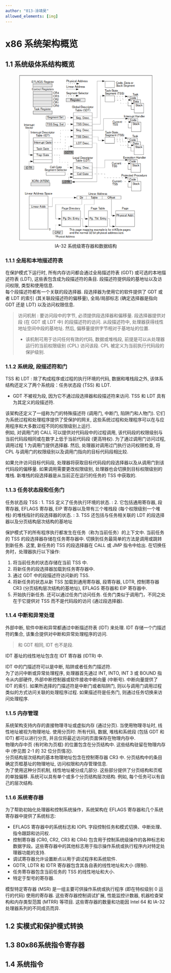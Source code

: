 ```yaml
---
author: "013-涂靖昊"
allowed_elements: [img]
---
```


# x86 系统架构概览

## 1.1 系统级体系结构概览

<!-- 参考图 2.1, 需要了解图中的所有系统级寄存器和数据结构, 在后面的章节中都有介绍.
以下内容要重点掌握:
* Global and Local Descriptors Tables
* System Segments, Segment Descriptors, and Gates
* Task-State Segments and Task Gates
* Interrupt and Exception Handling
* Memory Management
* System Registers -->

<figure style="text-align: center;">
  <img src="images/img1.png" alt="IA-32 System-Level Registers and Data Structures", width="", height="", >
  <figcaption>IA-32 系统级寄存器和数据结构</figcaption>
</figure>

### 1.1.1 全局和本地描述符表

在保护模式下运行时, 所有内存访问都会通过全局描述符表 (GDT) 或可选的本地描述符表 (LDT), 这些表包含成为段描述符的条目.
段描述符提供段的基地址以及访问权限, 类型和使用信息.  
每个段描述符都有一个关联的段选择器. 段选择器为使用它的软件提供了 GDT 或者 LDT 的索引 (其关联段描述符的偏移量), 全局/局部标志 (确定选择器是指向 GDT 还是 LDT) 以及访问权限信息.

> 访问机制
> : 要访问段中的字节, 必须提供段选择器和偏移量. 段选择器提供对段 (在 GDT 或 LDT 中) 的段描述符的访问. 从段描述符中, 处理器获得线性地址空间中段的基地址. 然后, 偏移量提供字节相对于基地址的位置.  
>
> - 该机制可用于访问任何有效的代码, 数据或堆栈段, 前提是可以从处理器运行的当前权限级别 (CPL) 访问该段. CPL 被定义为当前执行代码段的保护级别.

### 1.1.2 系统段, 段描述符和门

TSS 和 LDT
: 除了构成程序或过程的执行环境的代码, 数据和堆栈段之外, 该体系结构还定义了两个系统段：任务状态段 (TSS) 和 LDT.

- GDT 不被视为段, 因为它不通过段选择器和段描述符来访问. TSS 和 LDT 具有为其定义的段描述符.

该架构还定义了一组称为门的特殊描述符 (调用门, 中断门, 陷阱门和人物门).
它们为系统过程和处理程序提供了受保护的网关, 这些系统过程和处理程序可以在与应用程序和大多数过程不同的权限级别上运行.  
例如, 对调用门的 CALL 可以提供对代码段中的过程调用, 该代码段的权限级别与当前代码段相同或在数字上低于当前代码段 (更高特权).
为了通过调用门访问过程, 调用过程 1 为调用门提供选择器. 然后, 处理器对调用过门执行访问权限检查, 将 CPL 与调用门的权限级别以及调用门指向的目标代码段相比较.

如果允许访问目标代码段, 处理器将获取目标代码段的段选择器以及从调用门到该代码段的偏移量. 如果调用需要更改权限级别, 处理器也会切换到目标权限级别的堆栈. 新堆栈的段选择器是从当前正在运行的任务的 TSS 中获取的.

### 1.1.3 任务状态段和任务门

任务状态段 TSS
: 1. TSS 定义了任务执行环境的状态.
: 2. 它包括通用寄存器, 段寄存器, EFLAGS 寄存器, EIP 寄存器以及带有三个堆栈段 (每个权限级别一个堆栈) 的堆栈指针的段选择器的状态.
: 3. TSS 还包括与任务相关联的 LDT 的段选择器以及分页结构层次结构的基地址

保护模式下的所有程序执行都发生在任务（称为当前任务）的上下文中. 当前任务的 TSS 的段选择器存储在任务寄存器中. 切换到任务最简单的方法是调用或跳转到新任务. 这里, 新任务的 TSS 的段选择器在 CALL 或 JMP 指令中给出.
在切换任务时，处理器执行以下操作:

1. 将当前任务的状态存储在当前 TSS 中.
2. 将新任务的段选择器加载到任务寄存器中.
3. 通过 GDT 中的段描述符访问新的 TSS.
4. 将新任务的状态从新 TSS 加载到通用寄存器, 段寄存器, LDTR, 控制寄存器 CR3 (分页结构层次结构的基地址), EFLAGS 寄存器和 EIP 寄存器中.
5. 开始执行新任务. 还可以通过任务门访问任务. 任务门类似于调用门，不同之处在于它提供对 TSS 而不是代码段的访问 (通过段选择器).

### 1.1.4 中断和异常处理

外部中断, 软件中断和异常都通过中断描述符表 (IDT) 来处理. IDT 存储一个门描述符的集合, 该集合提供对中断和异常处理程序的访问.

> 和 GDT 相同, IDT 也不是段.

IDT 基址的线性地址包含在 IDT 寄存器 (IDTR) 中.

IDT 中的门描述符可以是中断, 陷阱或者任务门描述符.  
为了访问中断或异常处理程序, 处理器首先通过 INT, INTO, INT 3 或 BOUND 指令从内部硬件, 外部中断控制器或软件接收中断向量 (中断号). 中断向量提供了 IDT 的索引.
如果所选择的门描述符是中断门或者陷阱门, 则以与调用门调用过程类似的方式访问关联的处理程序过程.
如果描述符是任务门, 则通过任务切换来访问处理程序.

### 1.1.5 内存管理

系统架构支持内存的直接物理寻址或虚拟内存 (通过分页). 当使用物理寻址时, 线性地址被视为物理地址. 使用分页时: 所有代码, 数据, 堆栈和系统段 (包括 GDT 和 IDT) 都可以进行分页, 并且仅将最近访问的页面保存在物理内存中.  
物理内存中页 (有时称为页框) 的位置包含在分页结构中. 这些结构驻留在物理内存中 (参见图 2-1 的 32 位分页情况).  
分页结构层次结构的基本物理地址包含在控制寄存器 CR3 中. 分页结构中的条目确定页框基址的物理地址, 访问权限和内存管理信息.  
为了使用这种分页机制, 线性地址被分成几部分. 这些部分提供了分页结构和页框的单独偏移. 系统可以具有单个或多个分页结构层次结构. 例如, 每个任务可以有自己的层次结构.

### 1.1.6 系统寄存器

为了帮助初始化处理器和控制系统操作，系统架构在 EFLAGS 寄存器和几个系统寄存器中提供了系统标志:

- EFLAGS 寄存器中的系统标志和 IOPL 字段控制任务和模式切换、中断处理、指令跟踪和访问权.
- 控制寄存器 (CR0, CR2, CR3 和 CR4) 包含用于控制系统级操作的各种标志和数据字段。这些寄存器中的其他标志用于指示操作系统或执行程序内对特定处理器功能的支持.
- 调试寄存器允许设置断点以用于调试程序和系统软件.
- GDTR, LDTR 和 IDTR 寄存器包含其各自表的线性地址和大小 (限制).
- 任务寄存器包含当前任务的 TSS 的线性地址和大小.
- 特定于型号的寄存器.

模型特定寄存器 (MSR) 是一组主要可供操作系统或执行程序 (即在特权级别 0 运行的代码) 使用的寄存器. 这些寄存器控制调试扩展, 性能监控计数器, 机器检查架构和内存类型范围 (MTRR) 等项目. 这些寄存器的数量和功能因 Intel 64 和 IA-32 处理器系列的不同成员而异.

## 1.2 实模式和保护模式转换

## 1.3 80x86系统指令寄存器

<!-- 了解和掌握相关寄存器:
* 标志寄存器 EFLAGS
* 内存管理寄存器, 包括 GDTR, LDTR, IDTR, TR
* 控制寄存器, 包括 CR0 至 CR3 -->

## 1.4 系统指令

<!-- 了解和掌握相关系统指令:
* LGDT
* SGDT
* LIDT
* SIDT
* LLDT
* SLDT
* LTR
* STR -->
